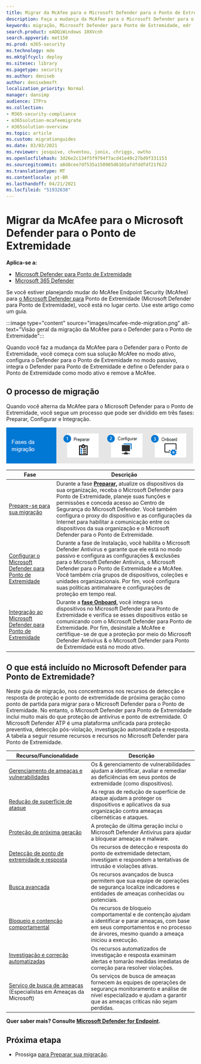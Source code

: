 ```yaml
---
title: Migrar da McAfee para o Microsoft Defender para o Ponto de Extremidade
description: Faça a mudança da McAfee para o Microsoft Defender para o Ponto de Extremidade. Leia este artigo para uma visão geral.
keywords: migração, Microsoft Defender para Ponto de Extremidade, edr
search.product: eADQiWindows 10XVcnh
search.appverid: met150
ms.prod: m365-security
ms.technology: mde
ms.mktglfcycl: deploy
ms.sitesec: library
ms.pagetype: security
ms.author: deniseb
author: denisebmsft
localization_priority: Normal
manager: dansimp
audience: ITPro
ms.collection:
- M365-security-compliance
- m365solution-mcafeemigrate
- m365solution-overview
ms.topic: article
ms.custom: migrationguides
ms.date: 03/03/2021
ms.reviewer: jesquive, chventou, jonix, chriggs, owtho
ms.openlocfilehash: 3d26e2c134f5f9794f7acd41e49c27bd9f331153
ms.sourcegitcommit: a8d8cee7df535a150985d6165afdfddfdf21f622
ms.translationtype: MT
ms.contentlocale: pt-BR
ms.lasthandoff: 04/21/2021
ms.locfileid: "51932638"
---
```

# <a name="migrate-from-mcafee-to-microsoft-defender-for-endpoint"></a>Migrar da McAfee para o Microsoft Defender para o Ponto de Extremidade

**Aplica-se a:**
- [Microsoft Defender para Ponto de Extremidade](https://go.microsoft.com/fwlink/p/?linkid=2154037)
- [Microsoft 365 Defender](https://go.microsoft.com/fwlink/?linkid=2118804)

Se você estiver planejando mudar do McAfee Endpoint Security (McAfee) para [o Microsoft Defender para](https://docs.microsoft.com/windows/security/threat-protection) Ponto de Extremidade (Microsoft Defender para Ponto de Extremidade), você está no lugar certo. Use este artigo como um guia.


:::image type="content" source="images/mcafee-mde-migration.png" alt-text="Visão geral da migração da McAfee para o Defender para o Ponto de Extremidade":::

Quando você faz a mudança da McAfee para o Defender para o Ponto de Extremidade, você começa com sua solução McAfee no modo ativo, configura o Defender para o Ponto de Extremidade no modo passivo, integra o Defender para Ponto de Extremidade e define o Defender para o Ponto de Extremidade como modo ativo e remove a McAfee.

## <a name="the-migration-process"></a>O processo de migração

Quando você alterna da McAfee para o Microsoft Defender para o Ponto de Extremidade, você segue um processo que pode ser dividido em três fases: Preparar, Configurar e Integração. 

![Fases de migração - preparar a instalação interna](images/phase-diagrams/migration-phases.png)

|Fase |Descrição |
|--|--|
|[Prepare-se para sua migração](mcafee-to-microsoft-defender-prepare.md) |Durante a fase [**Preparar,**](mcafee-to-microsoft-defender-prepare.md) atualize os dispositivos da sua organização, receba o Microsoft Defender para Ponto de Extremidade, planeje suas funções e permissões e conceda acesso ao Centro de Segurança do Microsoft Defender. Você também configura o proxy do dispositivo e as configurações da Internet para habilitar a comunicação entre os dispositivos da sua organização e o Microsoft Defender para o Ponto de Extremidade. |
|[Configurar o Microsoft Defender para Ponto de Extremidade](mcafee-to-microsoft-defender-setup.md) |Durante [](mcafee-to-microsoft-defender-setup.md) a fase de Instalação, você habilita o Microsoft Defender Antivírus e garante que ele está no modo passivo e configura as configurações & exclusões para o Microsoft Defender Antivírus, o Microsoft Defender para o Ponto de Extremidade e a McAfee. Você também cria grupos de dispositivos, coleções e unidades organizacionais. Por fim, você configura suas políticas antimalware e configurações de proteção em tempo real.|
|[Integração ao Microsoft Defender para Ponto de Extremidade](mcafee-to-microsoft-defender-onboard.md) |Durante a [**fase Onboard,**](mcafee-to-microsoft-defender-onboard.md) você integra seus dispositivos no Microsoft Defender para Ponto de Extremidade e verifica se esses dispositivos estão se comunicando com o Microsoft Defender para Ponto de Extremidade. Por fim, desinstale a McAfee e certifique-se de que a proteção por meio do Microsoft Defender Antivírus & o Microsoft Defender para Ponto de Extremidade está no modo ativo. |

## <a name="whats-included-in-microsoft-defender-for-endpoint"></a>O que está incluído no Microsoft Defender para Ponto de Extremidade?

Neste guia de migração, nos concentramos nos recursos de detecção e resposta de proteção e ponto de extremidade de próxima geração como ponto de partida para migrar para o Microsoft Defender para o Ponto de Extremidade. [](https://docs.microsoft.com/windows/security/threat-protection/microsoft-defender-antivirus/microsoft-defender-antivirus-in-windows-10) [](https://docs.microsoft.com/microsoft-365/security/defender-endpoint/overview-endpoint-detection-response) No entanto, o Microsoft Defender para Ponto de Extremidade inclui muito mais do que proteção de antivírus e ponto de extremidade. O Microsoft Defender ATP é uma plataforma unificada para proteção preventiva, detecção pós-violação, investigação automatizada e resposta. A tabela a seguir resume recursos e recursos no Microsoft Defender para Ponto de Extremidade. 

| Recurso/Funcionalidade | Descrição |
|---|---|
| [Gerenciamento de ameaças e vulnerabilidades](https://docs.microsoft.com/microsoft-365/security/defender-endpoint/next-gen-threat-and-vuln-mgt) | Os & gerenciamento de vulnerabilidades ajudam a identificar, avaliar e remediar as deficiências em seus pontos de extremidade (como dispositivos). |
| [Redução de superfície de ataque](https://docs.microsoft.com/microsoft-365/security/defender-endpoint/overview-attack-surface-reduction) | As regras de redução de superfície de ataque ajudam a proteger os dispositivos e aplicativos da sua organização contra ameaças cibernéticas e ataques. |
| [Proteção de próxima geração](https://docs.microsoft.com/windows/security/threat-protection/windows-defender-antivirus/windows-defender-antivirus-in-windows-10) | A proteção de última geração inclui o Microsoft Defender Antivírus para ajudar a bloquear ameaças e malware. |
| [Detecção de ponto de extremidade e resposta](https://docs.microsoft.com/microsoft-365/security/defender-endpoint/overview-endpoint-detection-response) | Os recursos de detecção e resposta do ponto de extremidade detectam, investigam e respondem a tentativas de intrusão e violações ativas.  |
| [Busca avançada](advanced-hunting-overview.md) | Os recursos avançados de busca permitem que sua equipe de operações de segurança localize indicadores e entidades de ameaças conhecidas ou potenciais. |
| [Bloqueio e contenção comportamental](https://docs.microsoft.com/microsoft-365/security/defender-endpoint/behavioral-blocking-containment) | Os recursos de bloqueio comportamental e de contenção ajudam a identificar e parar ameaças, com base em seus comportamentos e no processo de árvores, mesmo quando a ameaça iniciou a execução. |
| [Investigação e correção automatizadas](https://docs.microsoft.com/microsoft-365/security/defender-endpoint/automated-investigations) | Os recursos automatizados de investigação e resposta examinam alertas e tomarão medidas imediatas de correção para resolver violações. |
| [Serviço de busca de ameaças](https://docs.microsoft.com/microsoft-365/security/defender-endpoint/microsoft-threat-experts) (Especialistas em Ameaças da Microsoft) | Os serviços de busca de ameaças fornecem às equipes de operações de segurança monitoramento e análise de nível especializado e ajudam a garantir que as ameaças críticas não sejam perdidas. |

**Quer saber mais? Consulte [Microsoft Defender for Endpoint](https://docs.microsoft.com/windows/security/threat-protection).**

## <a name="next-step"></a>Próxima etapa

- Prossiga [para Preparar sua migração](mcafee-to-microsoft-defender-prepare.md).
